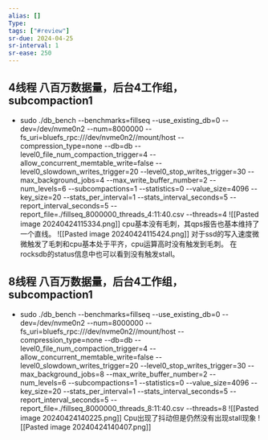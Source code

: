 ```yaml
---
alias: []
Type: 
tags: ["#review"]
sr-due: 2024-04-25
sr-interval: 1
sr-ease: 250
---
```


## 4线程 八百万数据量，后台4工作组，subcompaction1 

- sudo ./db_bench --benchmarks=fillseq --use_existing_db=0 --dev=/dev/nvme0n2 --num=8000000 --fs_uri=bluefs_rpc:///dev/nvme0n2//mount/host --compression_type=none --db=db --level0_file_num_compaction_trigger=4 --allow_concurrent_memtable_write=false --level0_slowdown_writes_trigger=20 --level0_stop_writes_trigger=30 --max_background_jobs=4 --max_write_buffer_number=2 --num_levels=6 --subcompactions=1 --statistics=0 --value_size=4096 --key_size=20 --stats_per_interval=1 --stats_interval_seconds=5 --report_interval_seconds=5 --report_file=./fillseq_8000000_threads_4:11:40.csv --threads=4
![[Pasted image 20240424115334.png]]
cpu基本没有毛刺，其qps报告也基本维持了一个直线。
![[Pasted image 20240424115424.png]]
对于ssd的写入速度微微触发了毛刺和cpu基本处于平齐，cpu运算高时没有触发到毛刺。
在rocksdb的status信息中也可以看到没有触发stall。
## 8线程 八百万数据量，后台4工作组，subcompaction1 
- sudo ./db_bench --benchmarks=fillseq --use_existing_db=0 --dev=/dev/nvme0n2 --num=8000000 --fs_uri=bluefs_rpc:///dev/nvme0n2//mount/host --compression_type=none --db=db --level0_file_num_compaction_trigger=4 --allow_concurrent_memtable_write=false --level0_slowdown_writes_trigger=20 --level0_stop_writes_trigger=30 --max_background_jobs=8 --max_write_buffer_number=2 --num_levels=6 --subcompactions=1 --statistics=0 --value_size=4096 --key_size=20 --stats_per_interval=1 --stats_interval_seconds=5 --report_interval_seconds=5 --report_file=./fillseq_8000000_threads_8:11:40.csv --threads=8
![[Pasted image 20240424140225.png]]
Cpu出现了抖动但是仍然没有出现stall现象
![[Pasted image 20240424140407.png]]
